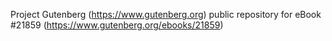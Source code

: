 Project Gutenberg (https://www.gutenberg.org) public repository for eBook #21859 (https://www.gutenberg.org/ebooks/21859)
